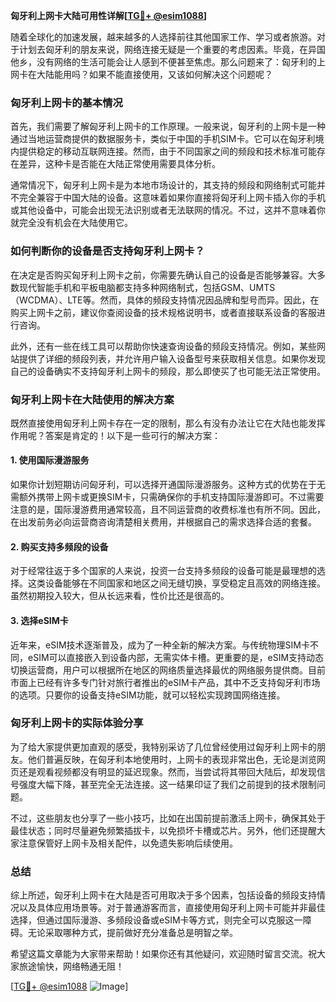 **匈牙利上网卡大陆可用性详解[[TG💪+ @esim1088](https://t.me/s/esim1088)]**

随着全球化的加速发展，越来越多的人选择前往其他国家工作、学习或者旅游。对于计划去匈牙利的朋友来说，网络连接无疑是一个重要的考虑因素。毕竟，在异国他乡，没有网络的生活可能会让人感到不便甚至焦虑。那么问题来了：匈牙利的上网卡在大陆能用吗？如果不能直接使用，又该如何解决这个问题呢？

### 匈牙利上网卡的基本情况

首先，我们需要了解匈牙利上网卡的工作原理。一般来说，匈牙利的上网卡是一种通过当地运营商提供的数据服务卡，类似于中国的手机SIM卡。它可以在匈牙利境内提供稳定的移动互联网连接。然而，由于不同国家之间的频段和技术标准可能存在差异，这种卡是否能在大陆正常使用需要具体分析。

通常情况下，匈牙利上网卡是为本地市场设计的，其支持的频段和网络制式可能并不完全兼容于中国大陆的设备。这意味着如果你直接将匈牙利上网卡插入你的手机或其他设备中，可能会出现无法识别或者无法联网的情况。不过，这并不意味着你就完全没有机会在大陆使用它。

### 如何判断你的设备是否支持匈牙利上网卡？

在决定是否购买匈牙利上网卡之前，你需要先确认自己的设备是否能够兼容。大多数现代智能手机和平板电脑都支持多种网络制式，包括GSM、UMTS（WCDMA）、LTE等。然而，具体的频段支持情况因品牌和型号而异。因此，在购买上网卡之前，建议你查阅设备的技术规格说明书，或者直接联系设备的客服进行咨询。

此外，还有一些在线工具可以帮助你快速查询设备的频段支持情况。例如，某些网站提供了详细的频段列表，并允许用户输入设备型号来获取相关信息。如果你发现自己的设备确实不支持匈牙利上网卡的频段，那么即使买了也可能无法正常使用。

### 匈牙利上网卡在大陆使用的解决方案

既然直接使用匈牙利上网卡存在一定的限制，那么有没有办法让它在大陆也能发挥作用呢？答案是肯定的！以下是一些可行的解决方案：

#### 1. 使用国际漫游服务
如果你计划短期访问匈牙利，可以选择开通国际漫游服务。这种方式的优势在于无需额外携带上网卡或更换SIM卡，只需确保你的手机支持国际漫游即可。不过需要注意的是，国际漫游费用通常较高，且不同运营商的收费标准也有所不同。因此，在出发前务必向运营商咨询清楚相关费用，并根据自己的需求选择合适的套餐。

#### 2. 购买支持多频段的设备
对于经常往返于多个国家的人来说，投资一台支持多频段的设备可能是最理想的选择。这类设备能够在不同国家和地区之间无缝切换，享受稳定且高效的网络连接。虽然初期投入较大，但从长远来看，性价比还是很高的。

#### 3. 选择eSIM卡
近年来，eSIM技术逐渐普及，成为了一种全新的解决方案。与传统物理SIM卡不同，eSIM可以直接嵌入到设备内部，无需实体卡槽。更重要的是，eSIM支持动态切换运营商，用户可以根据所在地区的网络质量选择最优的网络服务提供商。目前市面上已经有许多专门针对旅行者推出的eSIM卡产品，其中不乏支持匈牙利市场的选项。只要你的设备支持eSIM功能，就可以轻松实现跨国网络连接。

### 匈牙利上网卡的实际体验分享

为了给大家提供更加直观的感受，我特别采访了几位曾经使用过匈牙利上网卡的朋友。他们普遍反映，在匈牙利本地使用时，上网卡的表现非常出色，无论是浏览网页还是观看视频都没有明显的延迟现象。然而，当尝试将其带回大陆后，却发现信号强度大幅下降，甚至完全无法连接。这一结果印证了我们之前提到的技术限制问题。

不过，这些朋友也分享了一些小技巧，比如在出国前提前激活上网卡，确保其处于最佳状态；同时尽量避免频繁插拔卡，以免损坏卡槽或芯片。另外，他们还提醒大家注意保管好上网卡及相关配件，以免遗失影响后续使用。

### 总结

综上所述，匈牙利上网卡在大陆是否可用取决于多个因素，包括设备的频段支持情况以及具体应用场景等。对于普通游客而言，直接使用匈牙利上网卡可能并非最佳选择，但通过国际漫游、多频段设备或eSIM卡等方式，则完全可以克服这一障碍。无论采取哪种方式，提前做好充分准备总是明智之举。

希望这篇文章能为大家带来帮助！如果你还有其他疑问，欢迎随时留言交流。祝大家旅途愉快，网络畅通无阻！

[[TG💪+ @esim1088](https://t.me/s/esim1088) ![Image](https://i.postimg.cc/4NQfJmqS/Snipaste-2025-05-13-00-14-12.png)]